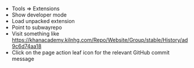 * Tools => Extensions
* Show developer mode
* Load unpacked extension
* Point to subwayrepo
* Visit something like https://khanacademy.kilnhg.com/Repo/Website/Group/stable/History/ad9c6d74aa18
* Click on the page action leaf icon for the relevant GitHub commit message